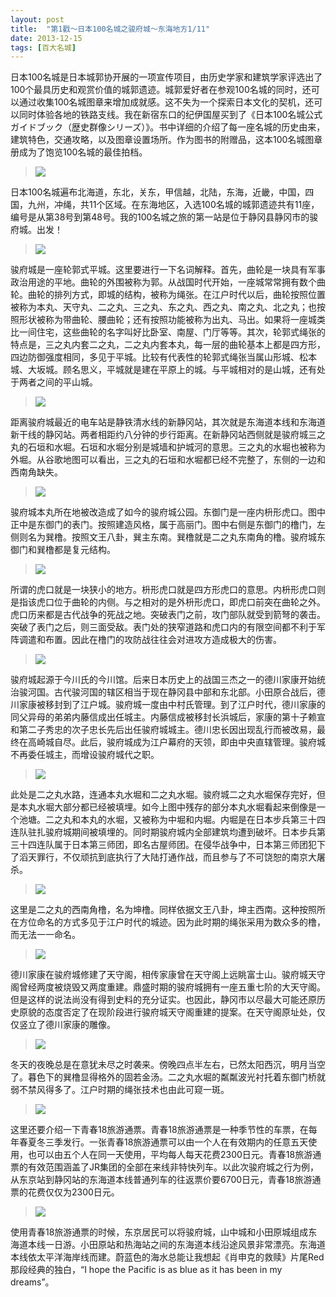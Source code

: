 ```yaml
---
layout: post
title:  "第1戳～日本100名城之骏府城～东海地方1/11"
date: 2013-12-15
tags: [百大名城]
---
```


日本100名城是日本城郭协开展的一项宣传项目，由历史学家和建筑学家评选出了100个最具历史和观赏价值的城郭遗迹。城郭爱好者在参观100名城的同时，还可以通过收集100名城图章来增加成就感。这不失为一个探索日本文化的契机，还可以同时体验各地的铁路支线。我在新宿东口的纪伊国屋买到了《日本100名城公式ガイドブック（歴史群像シリーズ）》。书中详细的介绍了每一座名城的历史由来，建筑特色，交通攻略，以及图章设置场所。作为图书的附赠品，这本100名城图章册成为了饱览100名城的最佳拍档。

> <img src="{{ site.baseurl }}/assets/oshiro/000/oshiro-001.jpg">

日本100名城遍布北海道，东北，关东，甲信越，北陆，东海，近畿，中国，四国，九州，冲绳，共11个区域。在东海地区，入选100名城的城郭遗迹共有11座，编号是从第38号到第48号。我的100名城之旅的第一站是位于静冈县静冈市的骏府城。出发！

> <img src="{{ site.baseurl }}/assets/oshiro/041/sunpujou-001.jpg">

骏府城是一座轮郭式平城。这里要进行一下名词解释。首先，曲轮是一块具有军事政治用途的平地。曲轮的外围被称为郭。从战国时代开始，一座城常常拥有数个曲轮。曲轮的排列方式，即城的结构，被称为绳张。在江户时代以后，曲轮按照位置被称为本丸、天守丸、二之丸、三之丸、东之丸、西之丸、南之丸、北之丸；也按照形状被称为带曲轮、腰曲轮；还有按照功能被称为出丸、马出。如果将一座城类比一间住宅，这些曲轮的名字叫好比卧室、南屋、门厅等等。其次，轮郭式绳张的特点是，三之丸内套二之丸，二之丸内套本丸，每一层的曲轮基本上都是四方形，四边防御强度相同，多见于平城。比较有代表性的轮郭式绳张当属山形城、松本城、大坂城。顾名思义，平城就是建在平原上的城。与平城相对的是山城，还有处于两者之间的平山城。

> <img src="{{ site.baseurl }}/assets/oshiro/041/sunpujou-003.jpg">

距离骏府城最近的电车站是静铁清水线的新静冈站，其次就是东海道本线和东海道新干线的静冈站。两者相距约八分钟的步行距离。在新静冈站西侧就是骏府城三之丸的石垣和水堀。石垣和水堀分别是城墙和护城河的意思。三之丸的水堀也被称为外堀。从谷歌地图可以看出，三之丸的石垣和水堀都已经不完整了，东侧的一边和西南角缺失。

> <img src="{{ site.baseurl }}/assets/oshiro/041/sunpujou-004.jpg">

骏府城本丸所在地被改造成了如今的骏府城公园。东御门是一座内枡形虎口。图中正中是东御门的表门。按照建造风格，属于高丽门。图中右侧是东御门的橹门，左侧则名为巽橹。按照文王八卦，巽主东南。巽橹就是二之丸东南角的橹。骏府城东御门和巽橹都是复元结构。

> <img src="{{ site.baseurl }}/assets/oshiro/041/sunpujou-005.jpg">

所谓的虎口就是一块狭小的地方。枡形虎口就是四方形虎口的意思。内枡形虎口则是指该虎口位于曲轮的内侧。与之相对的是外枡形虎口，即虎口前突在曲轮之外。虎口历来都是古代战争的死战之地。突破表门之前，攻门部队就受到箭弩的袭击。突破了表门之后，则三面受敌。表门处的狭窄道路和虎口内的有限空间都不利于军阵调遣和布置。因此在橹门的攻防战往往会对进攻方造成极大的伤害。

> <img src="{{ site.baseurl }}/assets/oshiro/041/sunpujou-006.jpg">

骏府城起源于今川氏的今川馆。后来日本历史上的战国三杰之一的德川家康开始统治骏河国。古代骏河国的辖区相当于现在静冈县中部和东北部。小田原合战后，德川家康被移封到了江户城。骏府城一度由中村氏管理。到了江户时代，德川家康的同父异母的弟弟内藤信成出任城主。内藤信成被移封长浜城后，家康的第十子赖宣和第二子秀忠的次子忠长先后出任骏府城城主。德川忠长因出现乱行而被改易，最终在高崎城自尽。此后，骏府城成为江户幕府的天领，即由中央直辖管理。骏府城不再委任城主，而增设骏府城代之职。

> <img src="{{ site.baseurl }}/assets/oshiro/041/sunpujou-007.jpg">

此处是二之丸水路，连通本丸水堀和二之丸水堀。骏府城二之丸水堀保存完好，但是本丸水堀大部分都已经被填埋。如今上图中残存的部分本丸水堀看起来倒像是一个池塘。二之丸和本丸的水堀，又被称为中堀和内堀。内堀是在日本步兵第三十四连队驻扎骏府城期间被填埋的。同时期骏府城内全部建筑均遭到破坏。日本步兵第三十四连队属于日本第三师团，即名古屋师团。在侵华战争中，日本第三师团犯下了滔天罪行，不仅顽抗到底执行了大陆打通作战，而且参与了不可饶恕的南京大屠杀。

> <img src="{{ site.baseurl }}/assets/oshiro/041/sunpujou-008.jpg">

这里是二之丸的西南角橹，名为坤橹。同样依据文王八卦，坤主西南。这种按照所在方位命名的方式多见于江户时代的城迹。因为此时期的绳张采用为数众多的橹，而无法一一命名。

> <img src="{{ site.baseurl }}/assets/oshiro/041/sunpujou-009.jpg">

德川家康在骏府城修建了天守阁，相传家康曾在天守阁上远眺富士山。骏府城天守阁曾经两度被烧毁又两度重建。鼎盛时期的骏府城拥有一座五重七阶的大天守阁。但是这样的说法尚没有得到史料的充分证实。也因此，静冈市以尽最大可能还原历史原貌的态度否定了在现阶段进行骏府城天守阁重建的提案。在天守阁原址处，仅仅竖立了德川家康的雕像。

> <img src="{{ site.baseurl }}/assets/oshiro/041/sunpujou-010.jpg">

冬天的夜晚总是在意犹未尽之时袭来。傍晚四点半左右，已然太阳西沉，明月当空了。暮色下的巽橹显得格外的固若金汤。二之丸水堀的粼粼波光衬托着东御门桥就弱不禁风得多了。江户时期的绳张技术也由此可窥一斑。

> <img src="{{ site.baseurl }}/assets/oshiro/041/sunpujou-011.jpg">

这里还要介绍一下青春18旅游通票。青春18旅游通票是一种季节性的车票，在每年春夏冬三季发行。一张青春18旅游通票可以由一个人在有效期内的任意五天使用，也可以由五个人在同一天使用，平均每人每天花费2300日元。青春18旅游通票的有效范围涵盖了JR集团的全部在来线非特快列车。以此次骏府城之行为例，从东京站到静冈站的东海道本线普通列车的往返票价要6700日元，青春18旅游通票的花费仅仅为2300日元。

> <img src="{{ site.baseurl }}/assets/oshiro/041/sunpujou-012.jpg">

使用青春18旅游通票的时候，东京居民可以将骏府城，山中城和小田原城组成东海道本线一日游。小田原站和热海站之间的东海道本线沿途风景非常漂亮。东海道本线依太平洋海岸线而建。蔚蓝色的海水总能让我想起《肖申克的救赎》片尾Red那段经典的独白，“I hope the Pacific is as blue as it has been in my dreams”。
